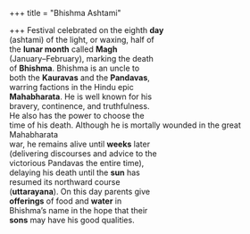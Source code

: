 +++
title = "Bhishma Ashtami"

+++
Festival celebrated on the eighth **day**  
(ashtami) of the light, or waxing, half of  
the **lunar month** called **Magh**  
(January–February), marking the death  
of **Bhishma**. Bhishma is an uncle to  
both the **Kauravas** and the **Pandavas**,  
warring factions in the Hindu epic  
**Mahabharata**. He is well known for his  
bravery, continence, and truthfulness.  
He also has the power to choose the  
time of his death. Although he is mortally wounded in the great Mahabharata  
war, he remains alive until **weeks** later  
(delivering discourses and advice to the  
victorious Pandavas the entire time),  
delaying his death until the **sun** has  
resumed its northward course  
(**uttarayana**). On this day parents give  
**offerings** of food and **water** in  
Bhishma’s name in the hope that their  
**sons** may have his good qualities.